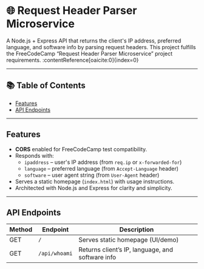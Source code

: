 # 🌐 Request Header Parser Microservice

A Node.js + Express API that returns the client's IP address, preferred language, and software info by parsing request headers. This project fulfills the FreeCodeCamp “Request Header Parser Microservice” project requirements. :contentReference[oaicite:0]{index=0}

---

## 📚 Table of Contents

- [Features](#features)  
- [API Endpoints](#api-endpoints)  

---

## Features

- **CORS** enabled for FreeCodeCamp test compatibility.
- Responds with:
  - `ipaddress` – user's IP address (from `req.ip` or `x-forwarded-for`)
  - `language` – preferred language (from `Accept-Language` header)
  - `software` – user agent string (from `User-Agent` header)
- Serves a static homepage (`index.html`) with usage instructions.
- Architected with Node.js and Express for clarity and simplicity.

---

## API Endpoints

| Method | Endpoint         | Description                       |
|--------|------------------|-----------------------------------|
| GET    | `/`              | Serves static homepage (UI/demo) |
| GET    | `/api/whoami`    | Returns client’s IP, language, and software info |
